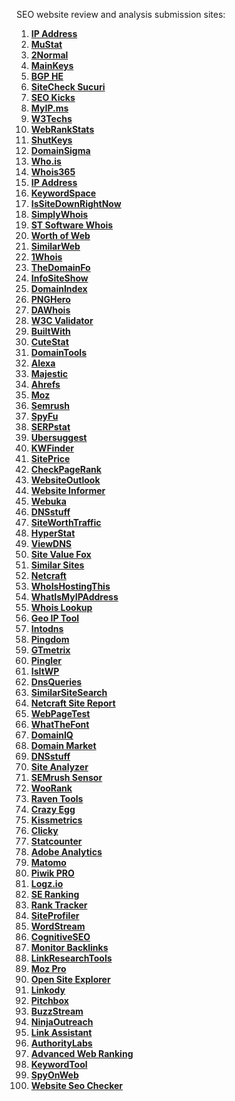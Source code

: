 SEO website review and analysis submission sites:
1. **[IP Address](https://www.ipaddress.com/)**
2. **[MuStat](https://www.mustat.com/)**
3. **[2Normal](https://2normal.com/)**
4. **[MainKeys](https://mainkeys.net/)**
5. **[BGP HE](https://bgp.he.net/)**
6. **[SiteCheck Sucuri](https://sitecheck.sucuri.net/)**
7. **[SEO Kicks](https://www.seokicks.de/)**
8. **[MyIP.ms](https://myip.ms/info/)**
9. **[W3Techs](https://w3techs.com/)**
10. **[WebRankStats](http://whois.webrankstats.com/)**
11. **[ShutKeys](http://shutkeys.net/)**
12. **[DomainSigma](https://domainsigma.com/)**
13. **[Who.is](https://who.is/whois/)**
14. **[Whois365](https://www.whois365.com/)**
15. **[IP Address](https://www.ipaddress.com/)**
16. **[KeywordSpace](https://keywordspace.com/)**
17. **[IsSiteDownRightNow](https://issitedownrightnow.com/)**
18. **[SimplyWhois](https://www.simplywhois.com/)**
19. **[ST Software Whois](http://whois.stsoftware.biz/)**
20. **[Worth of Web](https://www.worthofweb.com/)**
21. **[SimilarWeb](https://www.similarweb.com/)**
22. **[1Whois](http://1whois.ru/)**
23. **[TheDomainFo](http://thedomainfo.com/)**
24. **[InfoSiteShow](https://www.infositeshow.com/)**
25. **[DomainIndex](https://domainindex.com/)**
26. **[PNGHero](https://pnghero.com/)**
27. **[DAWhois](https://dawhois.com/)**
28. **[W3C Validator](https://validator.w3.org/)**
29. **[BuiltWith](https://builtwith.com/)**
30. **[CuteStat](https://www.cutestat.com/)**
31. **[DomainTools](https://whois.domaintools.com/)**
32. **[Alexa](https://www.alexa.com/siteinfo)**
33. **[Majestic](https://majestic.com/)**
34. **[Ahrefs](https://ahrefs.com/)**
35. **[Moz](https://moz.com/)**
36. **[Semrush](https://www.semrush.com/)**
37. **[SpyFu](https://www.spyfu.com/)**
38. **[SERPstat](https://serpstat.com/)**
39. **[Ubersuggest](https://neilpatel.com/ubersuggest/)**
40. **[KWFinder](https://kwfinder.com/)**
41. **[SitePrice](https://siteprice.org/)**
42. **[CheckPageRank](http://www.checkpagerank.net/)**
43. **[WebsiteOutlook](http://www.websiteoutlook.com/)**
44. **[Website Informer](https://website.informer.com/)**
45. **[Webuka](https://www.webuka.com/)**
46. **[DNSstuff](https://www.dnsstuff.com/)**
47. **[SiteWorthTraffic](http://www.siteworthtraffic.com/)**
48. **[HyperStat](http://www.hyperstat.net/)**
49. **[ViewDNS](https://viewdns.info/)**
50. **[Site Value Fox](http://www.sitevaluefox.com/)**
51. **[Similar Sites](https://www.similarsites.com/)**
52. **[Netcraft](https://www.netcraft.com/)**
53. **[WhoIsHostingThis](https://www.whoishostingthis.com/)**
54. **[WhatIsMyIPAddress](https://whatismyipaddress.com/)**
55. **[Whois Lookup](https://whoislookup.com/)**
56. **[Geo IP Tool](http://geoiptool.com/)**
57. **[Intodns](https://intodns.com/)**
58. **[Pingdom](https://www.pingdom.com/)**
59. **[GTmetrix](https://gtmetrix.com/)**
60. **[Pingler](https://pingler.com/)**
61. **[IsItWP](https://www.isitwp.com/)**
62. **[DnsQueries](https://dnsqueries.com/)**
63. **[SimilarSiteSearch](https://www.similarsitesearch.com/)**
64. **[Netcraft Site Report](https://toolbar.netcraft.com/site_report)**
65. **[WebPageTest](https://www.webpagetest.org/)**
66. **[WhatTheFont](https://www.myfonts.com/WhatTheFont/)**
67. **[DomainIQ](https://www.domainiq.com/)**
68. **[Domain Market](https://www.domainmarket.com/)**
69. **[DNSstuff](https://www.dnsstuff.com/)**
70. **[Site Analyzer](https://www.site-analyzer.com/)**
71. **[SEMrush Sensor](https://sensor.semrush.com/)**
72. **[WooRank](https://www.woorank.com/)**
73. **[Raven Tools](https://raventools.com/)**
74. **[Crazy Egg](https://www.crazyegg.com/)**
75. **[Kissmetrics](https://www.kissmetrics.io/)**
76. **[Clicky](https://clicky.com/)**
77. **[Statcounter](https://statcounter.com/)**
78. **[Adobe Analytics](https://www.adobe.com/analytics/adobe-analytics.html)**
79. **[Matomo](https://matomo.org/)**
80. **[Piwik PRO](https://piwik.pro/)**
81. **[Logz.io](https://logz.io/)**
82. **[SE Ranking](https://seranking.com/)**
83. **[Rank Tracker](https://www.link-assistant.com/rank-tracker/)**
84. **[SiteProfiler](https://www.siteprofiler.com/)**
85. **[WordStream](https://www.wordstream.com/)**
86. **[CognitiveSEO](https://cognitiveseo.com/)**
87. **[Monitor Backlinks](https://monitorbacklinks.com/)**
88. **[LinkResearchTools](https://www.linkresearchtools.com/)**
89. **[Moz Pro](https://moz.com/products/pro)**
90. **[Open Site Explorer](https://moz.com/link-explorer)**
91. **[Linkody](https://www.linkody.com/)**
92. **[Pitchbox](https://pitchbox.com/)**
93. **[BuzzStream](https://www.buzzstream.com/)**
94. **[NinjaOutreach](https://ninjaoutreach.com/)**
95. **[Link Assistant](https://www.link-assistant.com/)**
96. **[AuthorityLabs](https://authoritylabs.com/)**
97. **[Advanced Web Ranking](https://www.advancedwebranking.com/)**
98. **[KeywordTool](https://keywordtool.io/)**
99. **[SpyOnWeb](https://spyonweb.com/)**
100. **[Website Seo Checker](https://websiteseochecker.com/)**

